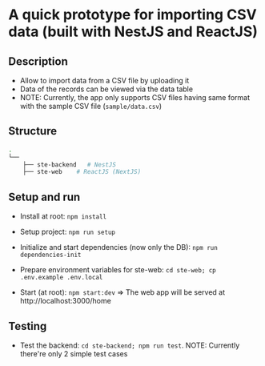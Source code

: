 # A quick prototype for importing CSV data (built with NestJS and ReactJS)

## Description

- Allow to import data from a CSV file by uploading it
- Data of the records can be viewed via the data table
- NOTE: Currently, the app only supports CSV files having same format with the sample CSV file (`sample/data.csv`)

## Structure

```bash
.
└──
    ├── ste-backend   # NestJS
    ├── ste-web    # ReactJS (NextJS)
```

## Setup and run

- Install at root: `npm install`

- Setup project: `npm run setup`

- Initialize and start dependencies (now only the DB): `npm run dependencies-init`

- Prepare environment variables for ste-web: `cd ste-web; cp .env.example .env.local`

- Start (at root): `npm start:dev` => The web app will be served at http://localhost:3000/home

## Testing

- Test the backend: `cd ste-backend; npm run test`. NOTE: Currently there're only 2 simple test cases
